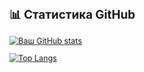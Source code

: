 ## 📊 Статистика GitHub
[![Ваш GitHub stats](https://github-readme-stats.vercel.app/api?username=dimavalencko&show_icons=true&theme=radical)](https://github.com/dimavalencko)

[![Top Langs](https://github-readme-stats.vercel.app/api/top-langs/?username=dimavalencko&layout=compact&theme=radical)](https://github.com/dimavalencko)
